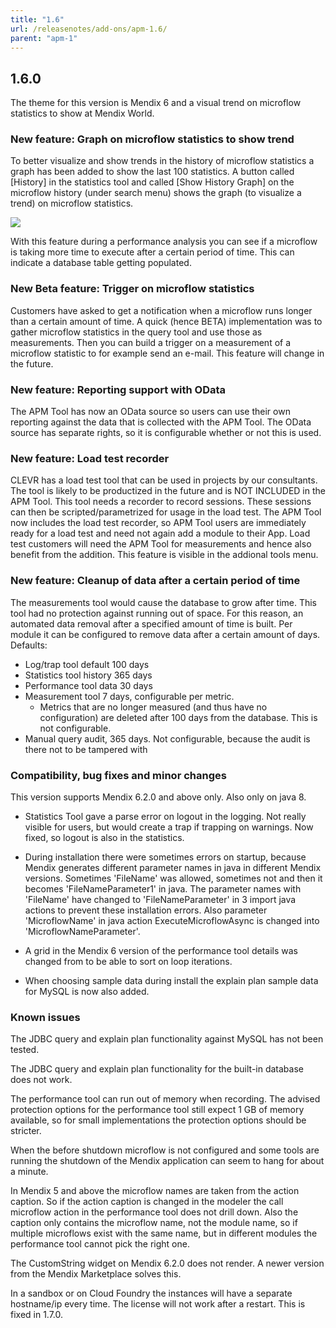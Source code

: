```yaml
---
title: "1.6"
url: /releasenotes/add-ons/apm-1.6/
parent: "apm-1"
---
```


## 1.6.0

The theme for this version is Mendix 6 and a visual trend on microflow statistics to show at Mendix World.

### New feature: Graph on microflow statistics to show trend

To better visualize and show trends in the history of microflow statistics a graph has been added to show the last 100 statistics. A button called [History] in the statistics tool and called [Show History Graph] on the microflow history (under search menu) shows the graph (to visualize a trend) on microflow statistics.

![](/attachments/releasenotes/add-ons/apd/apm-1/apm-1.6/Microflow_Trend.png)

With this feature during a performance analysis you can see if a microflow is taking more time to execute after a certain period of time. This can indicate a database table getting populated.

### New Beta feature: Trigger on microflow statistics

Customers have asked to get a notification when a microflow runs longer than a certain amount of time. A quick (hence BETA) implementation was to gather microflow statistics in the query tool and use those as measurements. Then you can build a trigger on a measurement of a microflow statistic to for example send an e-mail.
This feature will change in the future.

### New feature: Reporting support with OData

The APM Tool has now an OData source so users can use their own reporting against the data that is collected with the APM Tool. The OData source has separate rights, so it is configurable whether or not this is used.

### New feature: Load test recorder

CLEVR has a load test tool that can be used in projects by our consultants. The tool is likely to be productized in the future and is NOT INCLUDED in the APM Tool. This tool needs a recorder to record sessions. These sessions can then be scripted/parametrized for usage in the load test.
The APM Tool now includes the load test recorder, so APM Tool users are immediately ready for a load test and need not again add a module to their App.
Load test customers will need the APM Tool for measurements and hence also benefit from the addition.
This feature is visible in the addional tools menu.

### New feature: Cleanup of data after a certain period of time

The measurements tool would cause the database to grow after time. This tool had no protection against running out of space. For this reason, an automated data removal after a specified amount of time is built.
Per module it can be configured to remove data after a certain amount of days. Defaults:

*   Log/trap tool default 100 days
*   Statistics tool history 365 days
*   Performance tool data 30 days
*   Measurement tool 7 days, configurable per metric.
    *   Metrics that are no longer measured (and thus have no configuration) are deleted after 100 days from the database. This is not configurable.
*   Manual query audit, 365 days. Not configurable, because the audit is there not to be tampered with

### Compatibility, bug fixes and minor changes

This version supports Mendix 6.2.0 and above only. Also only on java 8.

*   Statistics Tool gave a parse error on logout in the logging. Not really visible for users, but would create a trap if trapping on warnings. Now fixed, so logout is also in the statistics.

*   During installation there were sometimes errors on startup, because Mendix generates different parameter names in java in different Mendix versions. Sometimes 'FileName' was allowed, sometimes not and then it becomes 'FileNameParameter1' in java. The parameter names with 'FileName' have changed to 'FileNameParameter' in 3 import java actions to prevent these installation errors. Also parameter 'MicroflowName' in java action ExecuteMicroflowAsync is changed into 'MicroflowNameParameter'.

*   A grid in the Mendix 6 version of the performance tool details was changed from to be able to sort on loop iterations.

*   When choosing sample data during install the explain plan sample data for MySQL is now also added.

### Known issues

The JDBC query and explain plan functionality against MySQL has not been tested.

The JDBC query and explain plan functionality for the built-in database does not work.

The performance tool can run out of memory when recording. The advised protection options for the performance tool still expect 1 GB of memory available, so for small implementations the protection options should be stricter.

When the before shutdown microflow is not configured and some tools are running the shutdown of the Mendix application can seem to hang for about a minute.

In Mendix 5 and above the microflow names are taken from the action caption. So if the action caption is changed in the modeler the call microflow action in the performance tool does not drill down. Also the caption only contains the microflow name, not the module name, so if multiple microflows exist with the same name, but in different modules the performance tool cannot pick the right one.

The CustomString widget on Mendix 6.2.0 does not render. A newer version from the Mendix Marketplace solves this.

In a sandbox or on Cloud Foundry the instances will have a separate hostname/ip every time. The license will not work after a restart. This is fixed in 1.7.0.
